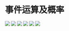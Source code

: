# 事件运算及概率
![](https://gitee.com/guuest/images/raw/master/img/20210603004235.png)
![](https://gitee.com/guuest/images/raw/master/img/20210603004253.png)
![](https://gitee.com/guuest/images/raw/master/img/20210603004334.png)
![](https://gitee.com/guuest/images/raw/master/img/20210603004402.png)
![](https://gitee.com/guuest/images/raw/master/img/20210603004414.png)
![](https://gitee.com/guuest/images/raw/master/img/20210603004435.png)

